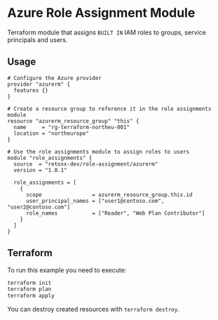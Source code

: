 # Azure Role Assignment Module

Terraform module that assigns `BUILT IN` IAM roles to groups, service principals and users.

## Usage

```hcl
# Configure the Azure provider
provider "azurerm" {
  features {}
}

# Create a resource group to reference it in the role assignments module
resource "azurerm_resource_group" "this" {
  name     = "rg-terraform-northeu-001"
  location = "northeurope"
}

# Use the role assignments module to assign roles to users
module "role_assignments" {
  source  = "retoxx-dev/role-assignment/azurerm"
  version = "1.0.1"

  role_assignments = [
    {
      scope                = azurerm_resource_group.this.id
      user_principal_names = ["user1@contoso.com", "user2@contoso.com"]
      role_names           = ["Reader", "Web Plan Contributor"]
    }
  ]
}
```

## Terraform

To run this example you need to execute:

```bash
terraform init
terraform plan
terraform apply
```

You can destroy created resources with `terraform destroy`.